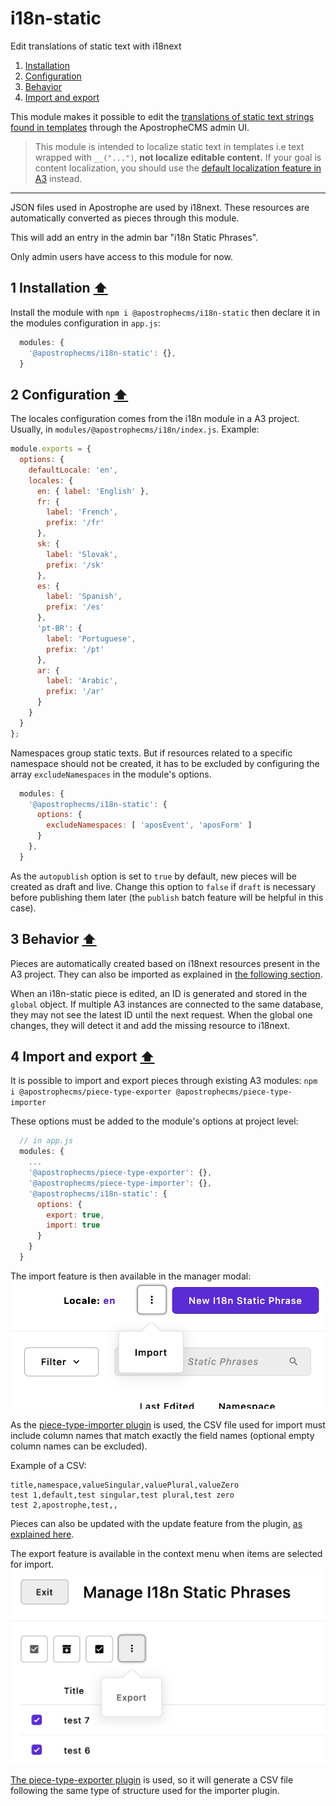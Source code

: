 <a id="contents"></a>

# i18n-static
Edit translations of static text with i18next

1. [Installation](#1)<br>
2. [Configuration](#2)<br>
3. [Behavior](#3)<br>
4. [Import and export](#4)<br>

This module makes it possible to edit the [translations of static text strings found in templates](https://v3.docs.apostrophecms.org/guide/localization/static.html) through the ApostropheCMS admin UI.

> This module is intended to localize static text in templates i.e text wrapped with `__("...")`, **not localize editable content.** If your goal is content localization, you should use the [default localization feature in A3](https://v3.docs.apostrophecms.org/guide/localization/) instead.

---

JSON files used in Apostrophe are used by i18next. These resources are automatically converted as pieces through this module.

This will add an entry in the admin bar "i18n Static Phrases".

Only admin users have access to this module for now.

<a id="1"></a>

## 1 Installation [&#x2B06;](#contents)

Install the module with `npm i @apostrophecms/i18n-static` then declare it in the modules configuration in `app.js`:

```js
  modules: {
    '@apostrophecms/i18n-static': {},
  }
```

<a id="2"></a>


## 2 Configuration [&#x2B06;](#contents)

The locales configuration comes from the i18n module in a A3 project. Usually, in `modules/@apostrophecms/i18n/index.js`. Example:

```js
module.exports = {
  options: {
    defaultLocale: 'en',
    locales: {
      en: { label: 'English' },
      fr: {
        label: 'French',
        prefix: '/fr'
      },
      sk: {
        label: 'Slovak',
        prefix: '/sk'
      },
      es: {
        label: 'Spanish',
        prefix: '/es'
      },
      'pt-BR': {
        label: 'Portuguese',
        prefix: '/pt'
      },
      ar: {
        label: 'Arabic',
        prefix: '/ar'
      }
    }
  }
};
```

Namespaces group static texts. But if resources related to a specific namespace should not be created, it has to be excluded by configuring the array `excludeNamespaces` in the module's options.

```js
  modules: {
    '@apostrophecms/i18n-static': {
      options: {
        excludeNamespaces: [ 'aposEvent', 'aposForm' ]
      }
    },
  }
```

As the `autopublish` option is set to `true` by default, new pieces will be created as draft and live. Change this option to `false` if `draft` is necessary before publishing them later (the `publish` batch feature will be helpful in this case).

<a id="3"></a>

## 3 Behavior [&#x2B06;](#contents)

Pieces are automatically created based on i18next resources present in the A3 project. They can also be imported as explained in [the following section](#4).

When an i18n-static piece is edited, an ID is generated and stored in the `global` object. If multiple A3 instances are connected to the same database, they may not see the latest ID until the next request. When the global one changes, they will detect it and add the missing resource to i18next.

<a id="4"></a>

## 4 Import and export [&#x2B06;](#contents)

It is possible to import and export pieces through existing A3 modules: `npm i @apostrophecms/piece-type-exporter @apostrophecms/piece-type-importer`

These options must be added to the module's options at project level:

```js
  // in app.js
  modules: {
    ...
    '@apostrophecms/piece-type-exporter': {},
    '@apostrophecms/piece-type-importer': {},
    '@apostrophecms/i18n-static': {
      options: {
        export: true,
        import: true
      }
    }
  }
```

The import feature is then available in the manager modal: ![](import.jpg)

As the [piece-type-importer plugin](https://github.com/apostrophecms/piece-type-importer) is used, the CSV file used for import must include column names that match exactly the field names (optional empty column names can be excluded).

Example of a CSV:

```
title,namespace,valueSingular,valuePlural,valueZero
test 1,default,test singular,test plural,test zero
test 2,apostrophe,test,,
```

Pieces can also be updated with the update feature from the plugin, [as explained here](https://github.com/apostrophecms/piece-type-importer#updating-existing-pieces).

The export feature is available in the context menu when items are selected for import. ![](export.jpg)

[The piece-type-exporter plugin](https://github.com/apostrophecms/piece-type-exporter) is used, so it will generate a CSV file following the same type of structure used for the importer plugin.
